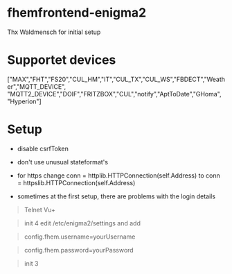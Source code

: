# fhemfrontend-enigma2
Thx Waldmensch for initial setup

# Supportet devices

["MAX","FHT","FS20","CUL_HM","IT","CUL_TX","CUL_WS","FBDECT","Weather","MQTT_DEVICE",
"MQTT2_DEVICE","DOIF","FRITZBOX","CUL","notify","AptToDate","GHoma", "Hyperion"]

# Setup

- disable csrfToken
- don't use unusual stateformat's
- for https change
  conn = httplib.HTTPConnection(self.Address)
  to
  conn = httpslib.HTTPConnection(self.Address)
  
- sometimes at the first setup, there are problems with the login details

 > Telnet Vu+
 
 > init 4
 > edit /etc/enigma2/settings and add
 
 > config.fhem.username=yourUsername
 
 > config.fhem.password=yourPassword
 
 > init 3
